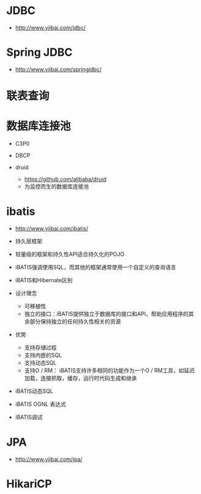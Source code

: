 # JDBC

- <http://www.yiibai.com/jdbc/>

# Spring JDBC

- <http://www.yiibai.com/springjdbc/>

# 联表查询

# 数据库连接池

- C3P0
- DBCP
- druid

  - <https://github.com/alibaba/druid>
  - 为监控而生的数据库连接池

# ibatis

- <http://www.yiibai.com/ibatis/>
- 持久层框架
- 轻量级的框架和持久性API适合持久化的POJO
- iBATIS强调使用SQL，而其他的框架通常使用一个自定义的查询语言
- iBATIS和Hibernate区别
- 设计理念

  - 可移植性
  - 独立的接口：iBATIS提供独立于数据库的接口和API，帮助应用程序的其余部分保持独立的任何持久性相关的资源

- 优势

  - 支持存储过程
  - 支持内嵌的SQL
  - 支持动态SQL
  - 支持O / RM： iBATIS支持许多相同的功能作为一个O / RM工具，如延迟加载，连接抓取，缓存，运行时代码生成和继承

- iBATIS动态SQL

- iBATIS OGNL 表达式

- iBATIS调试

# JPA

- <http://www.yiibai.com/jpa/>

# HikariCP
